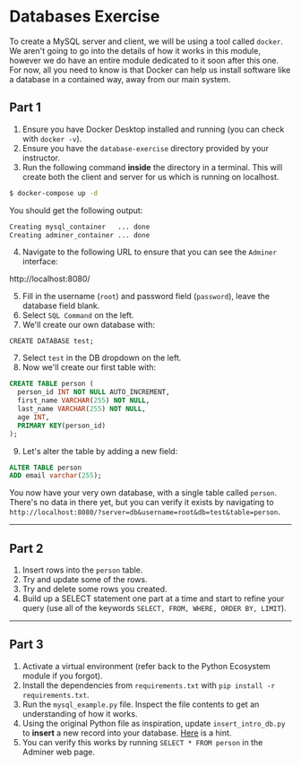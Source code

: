 # Databases Exercise

To create a MySQL server and client, we will be using a tool called `docker`. We aren't going to go into the details of how it works in this module, however we do have an entire module dedicated to it soon after this one. For now, all you need to know is that Docker can help us install software like a database in a contained way, away from our main system.

## Part 1

1. Ensure you have Docker Desktop installed and running (you can check with `docker -v`).
2. Ensure you have the `database-exercise` directory provided by your instructor.
3. Run the following command **inside** the directory in a terminal. This will create both the client and server for us which is running on localhost.

```sh
$ docker-compose up -d
```

You should get the following output:

```sh
Creating mysql_container   ... done
Creating adminer_container ... done
```

4. Navigate to the following URL to ensure that you can see the `Adminer` interface:

http://localhost:8080/

5. Fill in the username (`root`) and password field (`password`), leave the database field blank.
6. Select `SQL Command` on the left.
7. We'll create our own database with:

```
CREATE DATABASE test;
```

7. Select `test` in the DB dropdown on the left.
8. Now we'll create our first table with:

```sql
CREATE TABLE person (
  person_id INT NOT NULL AUTO_INCREMENT,
  first_name VARCHAR(255) NOT NULL,
  last_name VARCHAR(255) NOT NULL,
  age INT,
  PRIMARY KEY(person_id)
);
```

9. Let's alter the table by adding a new field:

```sql
ALTER TABLE person 
ADD email varchar(255);
```

You now have your very own database, with a single table called `person`. There's no data in there yet, but you can verify it exists by navigating to `http://localhost:8080/?server=db&username=root&db=test&table=person`.

---

## Part 2

1. Insert rows into the `person` table.
2. Try and update some of the rows.
3. Try and delete some rows you created.
4. Build up a SELECT statement one part at a time and start to refine your query (use all of the keywords `SELECT, FROM, WHERE, ORDER BY, LIMIT`).

---

## Part 3

1. Activate a virtual environment (refer back to the Python Ecosystem module if you forgot).
1. Install the dependencies from `requirements.txt` with `pip install -r requirements.txt`.
1. Run the `mysql_example.py` file. Inspect the file contents to get an understanding of how it works.
1. Using the original Python file as inspiration, update `insert_intro_db.py` to **insert** a new record into your database. [Here](https://www.w3schools.com/python/python_mysql_insert.asp) is a hint.
1. You can verify this works by running `SELECT * FROM person` in the Adminer web page.